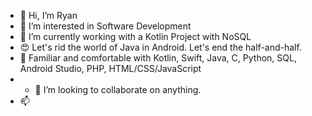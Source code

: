 - 👋 Hi, I’m Ryan
- 👀 I’m interested in Software Development
- 🌱 I’m currently working with a Kotlin Project with NoSQL
- 😍 Let's rid the world of Java in Android. Let's end the half-and-half.
- 🧠 Familiar and comfortable with Kotlin, Swift, Java, C, Python, SQL, Android Studio, PHP, HTML/CSS/JavaScript
- - 💞️ I’m looking to collaborate on anything. 
- 📫 

<!---
MegaMidnight/MegaMidnight is a ✨ special ✨ repository because its `README.md` (this file) appears on your GitHub profile.
You can click the Preview link to take a look at your changes.
--->

